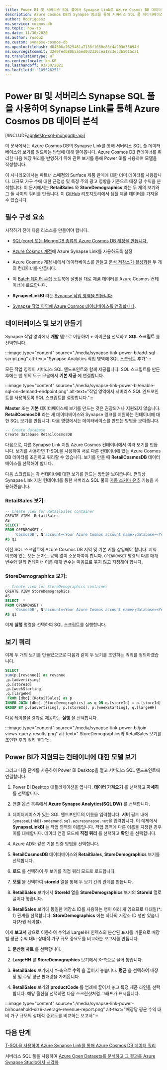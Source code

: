 ```yaml
---
title: Power BI 및 서버리스 SQL 풀에서 Synapse Link로 Azure Cosmos DB 데이터 분석
description: Azure Cosmos DB의 Synapse 링크를 통해 서버리스 SQL 풀 데이터베이스와 보기를 빌드하고, Azure Cosmos DB 컨테이너를 쿼리한 다음 해당 보기를 통해 Power BI가 있는 모델을 작성하는 방법을 알아보세요.
author: Rodrigossz
ms.service: cosmos-db
ms.topic: how-to
ms.date: 11/30/2020
ms.author: rosouz
ms.custom: synapse-cosmos-db
ms.openlocfilehash: d84508a7629481a7138f1080c86f4a203d35894d
ms.sourcegitcommit: 32e0fedb80b5a5ed0d2336cea18c3ec3b5015ca1
ms.translationtype: HT
ms.contentlocale: ko-KR
ms.lasthandoff: 03/30/2021
ms.locfileid: "105626251"
---
```

# <a name="use-power-bi-and-serverless-synapse-sql-pool-to-analyze-azure-cosmos-db-data-with-synapse-link"></a>Power BI 및 서버리스 Synapse SQL 풀을 사용하여 Synapse Link를 통해 Azure Cosmos DB 데이터 분석 
[!INCLUDE[appliesto-sql-mongodb-api](includes/appliesto-sql-mongodb-api.md)]

이 문서에서는 Azure Cosmos DB의 Synapse Link를 통해 서버리스 SQL 풀 데이터베이스와 보기를 빌드하는 방법에 대해 알아봅니다. Azure Cosmos DB 컨테이너를 쿼리한 다음 해당 쿼리를 반영하기 위해 관련 보기를 통해 Power BI를 사용하여 모델을 작성합니다.

이 시나리오에서는 파트너 소매점의 Surface 제품 판매에 대한 더미 데이터를 사용합니다. 대규모 가구 수에 대한 근접성 및 특정 주의 광고 영향을 기준으로 매장 당 수익을 분석합니다. 이 문서에서는 **RetailSales** 와 **StoreDemographics** 라는 두 개의 보기와 그 둘 사이의 쿼리를 만듭니다. 이 [GitHub](https://github.com/Azure-Samples/Synapse/tree/main/Notebooks/PySpark/Synapse%20Link%20for%20Cosmos%20DB%20samples/Retail/RetailData) 리포지토리에서 샘플 제품 데이터를 가져올 수 있습니다.

## <a name="prerequisites"></a>필수 구성 요소

시작하기 전에 다음 리소스를 만들어야 합니다.

* [SQL(core) 또는 MongoDB 종류의 Azure Cosmos DB 계정을 만듭니다.](create-cosmosdb-resources-portal.md)

* [Azure Cosmos 계정](configure-synapse-link.md#enable-synapse-link)에 Azure Synapse Link를 사용하도록 설정

* Azure Cosmos 계정 내에서 데이터베이스를 만들고 [분석 저장소가 활성화된](configure-synapse-link.md#create-analytical-ttl) 두 개의 컨테이너를 만듭니다.

* 이 [Batch 데이터 수집](https://github.com/Azure-Samples/Synapse/blob/main/Notebooks/PySpark/Synapse%20Link%20for%20Cosmos%20DB%20samples/Retail/spark-notebooks/pyspark/1CosmoDBSynapseSparkBatchIngestion.ipynb) 노트북에 설명된 대로 제품 데이터를 Azure Cosmos 컨테이너에 로드합니다.

* **SynapseLinkBI** 라는 [Synapse 작업 영역을 만듭니다](../synapse-analytics/quickstart-create-workspace.md).

* [Synapse 작업 영역에 Azure Cosmos 데이터베이스를 연결합니다](../synapse-analytics/synapse-link/how-to-connect-synapse-link-cosmos-db.md?toc=/azure/cosmos-db/toc.json&bc=/azure/cosmos-db/breadcrumb/toc.json).

## <a name="create-a-database-and-views"></a>데이터베이스 및 보기 만들기

Synapse 작업 영역에서 **개발** 탭으로 이동하여 **+** 아이콘을 선택하고 **SQL 스크립트** 를 선택합니다.

:::image type="content" source="./media/synapse-link-power-bi/add-sql-script.png" alt-text="Synapse Analytics 작업 영역에 SQL 스크립트 추가":::

모든 작업 영역이 서버리스 SQL 엔드포인트와 함께 제공됩니다. SQL 스크립트를 만든 후에는 맨 위의 도구 모음에서 **기본 제공** 에 연결합니다.

:::image type="content" source="./media/synapse-link-power-bi/enable-sql-on-demand-endpoint.png" alt-text="작업 영역에서 서버리스 SQL 엔드포인트를 사용하도록 SQL 스크립트를 설정합니다.":::

**Master** 또는 **기본** 데이터베이스에 보기를 만드는 것은 권장되거나 지원되지 않습니다. **RetailCosmosDB** 라는 새 데이터베이스와 Synapse 링크를 지원하는 컨테이너에 대한 SQL 보기를 만듭니다. 다음 명령에서는 데이터베이스를 만드는 방법을 보여줍니다.

```sql
-- Create database
Create database RetailCosmosDB
```

다음으로, 다른 Synapse Link 지원 Azure Cosmos 컨테이너에서 여러 보기를 만듭니다. 보기를 사용하면 T-SQL을 사용하여 서로 다른 컨테이너에 있는 Azure Cosmos DB 데이터를 조인하고 쿼리할 수 있습니다.  보기를 만들 때 **RetailCosmosDB** 데이터베이스를 선택해야 합니다.

다음 스크립트는 각 컨테이너에 대한 보기를 만드는 방법을 보여줍니다. 편의상 Synapse Link 지원 컨테이너를 통한 서버리스 SQL 풀의 [자동 스키마 유추](analytical-store-introduction.md#analytical-schema) 기능을 사용하겠습니다.


### <a name="retailsales-view"></a>RetailSales 보기:

```sql
-- Create view for RetailSales container
CREATE VIEW  RetailSales
AS  
SELECT  *
FROM OPENROWSET (
    'CosmosDB', N'account=<Your Azure Cosmos account name>;database=<Your Azure Cosmos database name>;region=<Your Azure Cosmos DB Region>;key=<Your Azure Cosmos DB key here>',RetailSales)
AS q1
```

이전 SQL 스크립트에 Azure Cosmos DB 지역 및 기본 키를 삽입해야 합니다. 지역 이름에 있는 모든 문자는 공백 없이 소문자여야 합니다. `OPENROWSET` 명령의 다른 매개 변수와 달리 컨테이너 이름 매개 변수는 따옴표로 묶지 않고 지정해야 합니다.

### <a name="storedemographics-view"></a>StoreDemographics 보기:

```sql
-- Create view for StoreDemographics container
CREATE VIEW StoreDemographics
AS  
SELECT  *
FROM OPENROWSET (
    'CosmosDB', N'account=<Your Azure Cosmos account name>;database=<Your Azure Cosmos database name>;region=<Your Azure Cosmos DB Region>;key=<Your Azure Cosmos DB key here>', StoreDemographics)
AS q1
```

이제 **실행** 명령을 선택하여 SQL 스크립트를 실행합니다.

## <a name="query-the-views"></a>보기 쿼리

이제 두 개의 보기를 만들었으므로 다음과 같이 두 보기를 조인하는 쿼리를 정의하겠습니다.

```sql
SELECT 
sum(p.[revenue]) as revenue
,p.[advertising]
,p.[storeId]
,p.[weekStarting]
,q.[largeHH]
 FROM [dbo].[RetailSales] as p
INNER JOIN [dbo].[StoreDemographics] as q ON q.[storeId] = p.[storeId]
GROUP BY p.[advertising], p.[storeId], p.[weekStarting], q.[largeHH]
```

다음 테이블을 결과로 제공하는 **실행** 을 선택합니다.

:::image type="content" source="./media/synapse-link-power-bi/join-views-query-results.png" alt-text=" StoreDemographics와 RetailSales 보기를 조인한 후의 쿼리 결과":::

## <a name="model-views-over-containers-with-power-bi"></a>Power BI가 지원되는 컨테이너에 대한 모델 보기

그리고 다음 단계를 사용하여 Power BI Desktop을 열고 서버리스 SQL 엔드포인트에 연결합니다.

1. Power BI Desktop 애플리케이션을 엽니다. **데이터 가져오기** 를 선택하고 **자세히** 를 선택합니다.

1. 연결 옵션 목록에서 **Azure Synapse Analytics(SQL DW)** 를 선택합니다.

1. 데이터베이스가 있는 SQL 엔드포인트의 이름을 입력합니다. **서버** 필드 내에 `SynapseLinkBI-ondemand.sql.azuresynapse.net`을 입력합니다. 이 예제에서 **SynapseLinkBI** 는 작업 영역의 이름입니다. 작업 영역에 다른 이름을 지정한 경우 이를 대체합니다. 데이터 연결 모드에 **직접 쿼리** 를 선택하고 **확인** 을 선택합니다.

1. Azure AD와 같은 기본 인증 방법을 선택합니다.

1. **RetailCosmosDB** 데이터베이스와 **RetailSales**, **StoreDemographics** 보기를 선택합니다.

1. **로드** 를 선택하여 두 보기를 직접 쿼리 모드로 로드합니다.

1. **모델** 을 선택하여 **storeId** 열을 통해 두 보기 간의 관계를 만듭니다.

1. **RetailSales** 보기에서 **StoreId** 열을 **StoreDemographics** 보기의 **StoreId** 열로 끌어다 놓습니다.

1. **RetailSales** 보기에 동일한 저장소 ID를 사용하는 행이 여러 개 있으므로 다대일(*: 1) 관계를 선택합니다. **StoreDemographics** 에는 하나의 저장소 ID 행만 있습니다(차원 테이블).

이제 **보고서** 창으로 이동하여 수익과 LargeHH 인덱스의 분산된 표시를 기준으로 매장별 평균 수익 대비 상대적 가구 규모 중요도를 비교하는 보고서를 만듭니다.

1. **분산형 차트** 를 선택합니다.

1. **LargeHH** 를 **StoreDemographics** 보기에서 X-축으로 끌어 놓습니다.

1. **RetailSales** 보기에서 Y-축으로 **수익** 을 끌어서 놓습니다. **평균** 을 선택하여 매장당 및 주당 평균 판매량을 가져옵니다.

1. **RetailSales** 보기의 **productCode** 를 범례에 끌어서 놓고 특정 제품 라인을 선택합니다.
해당 옵션을 선택하면 다음 스크린샷처럼 그래프가 표시됩니다.

:::image type="content" source="./media/synapse-link-power-bi/household-size-average-revenue-report.png" alt-text="매장당 평균 수익 대비 가구 규모의 상대적 중요도를 비교하는 보고서":::

## <a name="next-steps"></a>다음 단계

[T-SQL을 사용하여 Azure Synapse Link를 통해 Azure Cosmos DB 데이터 쿼리](../synapse-analytics/sql/query-cosmos-db-analytical-store.md)

서버리스 SQL 풀을 사용하여 [Azure Open Datasets를 분석하고 그 결과를 Azure Synapse Studio에서 시각화](../synapse-analytics/sql/tutorial-data-analyst.md)
